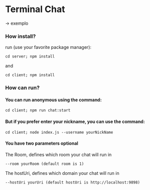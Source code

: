 # Terminal Chat

-> exemplo

### How install?

run (use your favorite package manager):

```
cd server; npm install
```

and

```
cd client; npm install

```

### How can run?

#### You can run anonymous using the command:

```
cd client; npm run chat:start
```

#### But if you prefer enter your nickname, you can use the command:
```
cd client; node index.js --username yourNickName
```
#### You have two parameters optional

The Room, defines which room your chat will run in

```
--room yourRoom (default room is 1)
```

The hostUri, defines which domain your chat will run in

```
--hostUri yourUri (default hostUri is http://localhost:9898)
```
